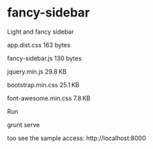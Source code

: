 # fancy-sidebar


Light and fancy sidebar

app.dist.css            163 bytes

fancy-sidebar.js        130 bytes

jquery.min.js           29.8 KB

bootstrap.min.css	    25.1 KB

font-awesome.min.css	7.8 KB

Run

grunt serve

too see the sample access: http://localhost:8000